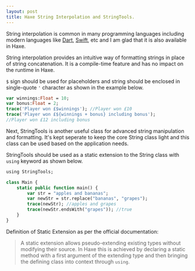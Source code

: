 ```yaml
---
layout: post
title: Haxe String Interpolation and StringTools.
---
```


String interpolation is common in many programming languages including modern languages like [Dart](https://www.dartlang.org/articles/idiomatic-dart/#strings-and-interpolation), [Swift](https://developer.apple.com/library/ios/documentation/swift/conceptual/Swift_Programming_Language/StringsAndCharacters.html), etc and I am glad that it is also available in Haxe.

String interpolation provides an intuitive way of formatting strings in place of string concatenation. It is a compile-time feature and has no impact on the runtime in Haxe. 

`$` sign should be used for placeholders and string should be enclosed in single-quote `'` character as shown in the example below.

```haxe
var winnings:Float = 10;
var bonus:Float = 2;
trace('Player won £$winnings'); //Player won £10
trace('Player won £${winnings + bonus} including bonus');
//Player won £12 including bonus
```

Next, StringTools is another useful class for advanced string manipulation and formatting. It's kept seperate to keep the core String class light and this class can be used based on the application needs.

StringTools should be used as a static extension to the String class with `using` keyword as shown below.

```haxe
using StringTools;

class Main {
    static public function main() {
        var str = "apples and bananas";
        var newStr = str.replace("bananas", "grapes");
        trace(newStr); //apples and grapes
        trace(newStr.endsWith("grapes")); //true
    }
}

```

Definition of Static Extension as per the official documentation:

> A static extension allows pseudo-extending existing types without modifying their source. In Haxe this is achieved by declaring a static method with a first argument of the extending type and then bringing the defining class into context through `using`.
